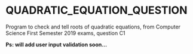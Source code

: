 # QUADRATIC_EQUATION_QUESTION
Program to check and tell roots of quadratic equations, from Computer Science First Semester 2019 exams, question C1

**Ps: will add user input validation soon...**
